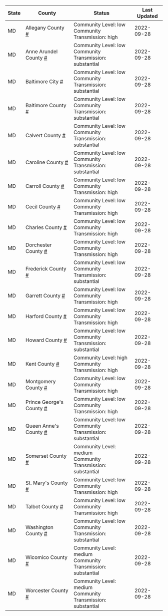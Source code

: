 State | County | Status | Last Updated
--- | --- | --- | --- 
MD | Allegany County <a href="#allegany_county">#</a> | <a name="allegany_county"></a>Community Level: low<br/>Community Transmission: high | 2022-09-28
MD | Anne Arundel County <a href="#anne_arundel_county">#</a> | <a name="anne_arundel_county"></a>Community Level: low<br/>Community Transmission: substantial | 2022-09-28
MD | Baltimore City <a href="#baltimore_city">#</a> | <a name="baltimore_city"></a>Community Level: low<br/>Community Transmission: substantial | 2022-09-28
MD | Baltimore County <a href="#baltimore_county">#</a> | <a name="baltimore_county"></a>Community Level: low<br/>Community Transmission: substantial | 2022-09-28
MD | Calvert County <a href="#calvert_county">#</a> | <a name="calvert_county"></a>Community Level: low<br/>Community Transmission: substantial | 2022-09-28
MD | Caroline County <a href="#caroline_county">#</a> | <a name="caroline_county"></a>Community Level: low<br/>Community Transmission: substantial | 2022-09-28
MD | Carroll County <a href="#carroll_county">#</a> | <a name="carroll_county"></a>Community Level: low<br/>Community Transmission: high | 2022-09-28
MD | Cecil County <a href="#cecil_county">#</a> | <a name="cecil_county"></a>Community Level: low<br/>Community Transmission: high | 2022-09-28
MD | Charles County <a href="#charles_county">#</a> | <a name="charles_county"></a>Community Level: low<br/>Community Transmission: high | 2022-09-28
MD | Dorchester County <a href="#dorchester_county">#</a> | <a name="dorchester_county"></a>Community Level: low<br/>Community Transmission: high | 2022-09-28
MD | Frederick County <a href="#frederick_county">#</a> | <a name="frederick_county"></a>Community Level: low<br/>Community Transmission: substantial | 2022-09-28
MD | Garrett County <a href="#garrett_county">#</a> | <a name="garrett_county"></a>Community Level: low<br/>Community Transmission: high | 2022-09-28
MD | Harford County <a href="#harford_county">#</a> | <a name="harford_county"></a>Community Level: low<br/>Community Transmission: high | 2022-09-28
MD | Howard County <a href="#howard_county">#</a> | <a name="howard_county"></a>Community Level: low<br/>Community Transmission: substantial | 2022-09-28
MD | Kent County <a href="#kent_county">#</a> | <a name="kent_county"></a>Community Level: high<br/>Community Transmission: high | 2022-09-28
MD | Montgomery County <a href="#montgomery_county">#</a> | <a name="montgomery_county"></a>Community Level: low<br/>Community Transmission: high | 2022-09-28
MD | Prince George's County <a href="#prince_george's_county">#</a> | <a name="prince_george's_county"></a>Community Level: low<br/>Community Transmission: high | 2022-09-28
MD | Queen Anne's County <a href="#queen_anne's_county">#</a> | <a name="queen_anne's_county"></a>Community Level: low<br/>Community Transmission: substantial | 2022-09-28
MD | Somerset County <a href="#somerset_county">#</a> | <a name="somerset_county"></a>Community Level: medium<br/>Community Transmission: substantial | 2022-09-28
MD | St. Mary's County <a href="#st._mary's_county">#</a> | <a name="st._mary's_county"></a>Community Level: low<br/>Community Transmission: high | 2022-09-28
MD | Talbot County <a href="#talbot_county">#</a> | <a name="talbot_county"></a>Community Level: low<br/>Community Transmission: high | 2022-09-28
MD | Washington County <a href="#washington_county">#</a> | <a name="washington_county"></a>Community Level: low<br/>Community Transmission: substantial | 2022-09-28
MD | Wicomico County <a href="#wicomico_county">#</a> | <a name="wicomico_county"></a>Community Level: medium<br/>Community Transmission: substantial | 2022-09-28
MD | Worcester County <a href="#worcester_county">#</a> | <a name="worcester_county"></a>Community Level: medium<br/>Community Transmission: substantial | 2022-09-28
